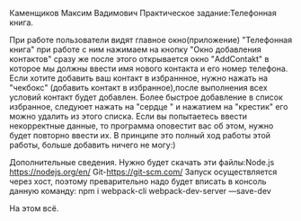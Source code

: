 Каменщиков Максим Вадимович Практическое задание:Телефонная книга.

При работе пользователи видят главное окно(приложение) "Телефонная книга" при работе с ним нажимаем на кнопку "Окно добавления контактов" сразу же после этого открывается окно "AddContakt" в которое мы должны ввести имя нового контакта и его номер телефона. Если хотите добавить ваш контакт в избраннное, нужно нажать на "чекбокс" (добавить контакт в избранное),после выполнения всех условий контакт будет добавлен. Более быстрое добавление в список избранное, следуюет нажать на "сердце "  и нажатием на "крестик" его можно удалить из этого списка. Если вы попытаетесь ввести некорректные данные, то программа оповестит вас об этом, нужно будет повторно ввести их. В принципе это полный ход работы этой работы, больше добавить ничего не могу:) 

Дополнительные сведения.
Нужно будет скачать эти файлы:Node.js https://nodejs.org/en/ Git-https://git-scm.com/ 
Запуск осуществляется через хост, поэтому преварительно надо будет вписать в консоль данную команду: npm i webpack-cli webpack-dev-server —save-dev 

На этом всё.
